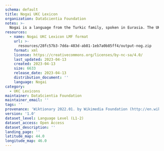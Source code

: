 ```yaml
---
schema: default
title: Nogai UKC Lexicon
organization: DataScientia Foundation
notes: >-
  Nogai is a language from the Turkic family, spoken in Eurasia. The UKC Lexicon of Nogai is represented as a lexico-semantic network. It consists of words, word senses, synsets, as well as sense-level and synset-level relationships.
resources:
  - name: Nogai UKC Lexicon LMF format
    url: >-
      resources/28fc57b3-7dda-483d-ab81-1eb7a0b85ff4/output-nog.zip
    format: xml
    license: https://creativecommons.org/licenses/by-nc-sa/4.0/
    last_updated: 2023-04-13
    created: 2023-04-13
    size: 6633
    release_date: 2023-04-13
    distribution_document: ''
    language: Nogai
category:
  - UKC Lexicons
maintainer: DataScientia Foundation
maintainer_email: ''
tags: ''
provenance: 'Wiktionary 2022.01. by Wikimedia Foundation (http://en.wiktionary.org); CogNet 2.1 by Khuyagbaatar Batsuren, National University of Mongolia (http://cognet.ukc.disi.unitn.it); Princeton WordNet 2.1 by Princeton University (https://wordnet.princeton.edu)'
version: '1.0'
dataset_level: Language Level (L1-2)
dataset_access: Open Access
dataset_description: ''
landing_page: ''
latitude_map: 44.0
longitude_map: 46.0
---
```

